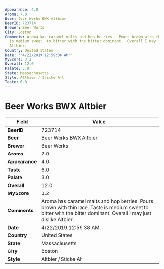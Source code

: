 ```yaml
---
Appearance: 4.0
Aroma: 7.0
Beer: Beer Works BWX Altbier
BeerID: 723714
Brewer: Beer Works
City: Boston
Comments: Aroma has caramel malts and hop berries.  Pours brown with thin lace. Taste
  is medium sweet  to bitter with the bitter dominant.  Overall I may just dislike
  Altbier.
Country: United States
Date: '"4/22/2019 12:59:38 AM"'
MyScore: 3.2
Overall: 12.0
Palate: 3.0
State: Massachusetts
Style: Altbier / Sticke Alt
Taste: 6.0
---
```


# Beer Works BWX Altbier

| Field         | Value |
|---------------|-------|
| **BeerID** | 723714 |
| **Beer** | Beer Works BWX Altbier |
| **Brewer** | Beer Works |
| **Aroma** | 7.0 |
| **Appearance** | 4.0 |
| **Taste** | 6.0 |
| **Palate** | 3.0 |
| **Overall** | 12.0 |
| **MyScore** | 3.2 |
| **Comments** | Aroma has caramel malts and hop berries.  Pours brown with thin lace. Taste is medium sweet  to bitter with the bitter dominant.  Overall I may just dislike Altbier. |
| **Date** | 4/22/2019 12:59:38 AM |
| **Country** | United States |
| **State** | Massachusetts |
| **City** | Boston |
| **Style** | Altbier / Sticke Alt |

